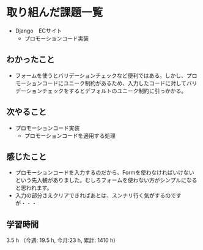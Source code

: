 # 取り組んだ課題一覧
- Django　ECサイト
    - プロモーションコード実装

## わかったこと
- フォームを使うとバリデーションチェックなど便利ではある。しかし、プロモーションコードにユニーク制約があるため、入力したコードに対してバリデーションチェックをするとデフォルトのユニーク制約に引っかかる。

## 次やること
- プロモーションコード実装
    - プロモーションコードを適用する処理        

## 感じたこと
- プロモーションコードを入力するのだから、Formを使わなければいけないという先入観がありました。むしろフォームを使わない方がシンプルになると思われます。
- 入力の部分さえクリアできればあとは、スンナリ行く気がするのですが・・・

## 学習時間
3.5 h （今週: 19.5 h, 今月:23 h, 累計: 1410 h）